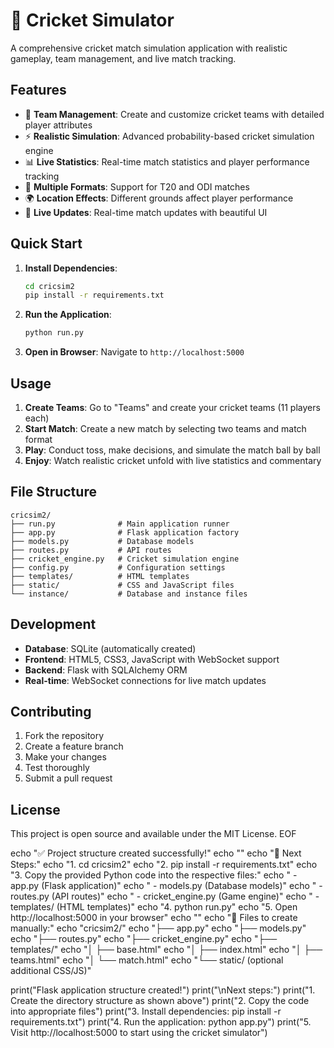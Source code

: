 # 🏏 Cricket Simulator

A comprehensive cricket match simulation application with realistic gameplay, team management, and live match tracking.

## Features

- 👥 **Team Management**: Create and customize cricket teams with detailed player attributes
- ⚡ **Realistic Simulation**: Advanced probability-based cricket simulation engine
- 📊 **Live Statistics**: Real-time match statistics and player performance tracking
- 🎯 **Multiple Formats**: Support for T20 and ODI matches
- 🌍 **Location Effects**: Different grounds affect player performance
- 📱 **Live Updates**: Real-time match updates with beautiful UI

## Quick Start

1. **Install Dependencies**:
   ```bash
   cd cricsim2
   pip install -r requirements.txt
   ```

2. **Run the Application**:
   ```bash
   python run.py
   ```

3. **Open in Browser**:
   Navigate to `http://localhost:5000`

## Usage

1. **Create Teams**: Go to "Teams" and create your cricket teams (11 players each)
2. **Start Match**: Create a new match by selecting two teams and match format
3. **Play**: Conduct toss, make decisions, and simulate the match ball by ball
4. **Enjoy**: Watch realistic cricket unfold with live statistics and commentary

## File Structure

```
cricsim2/
├── run.py              # Main application runner
├── app.py              # Flask application factory
├── models.py           # Database models
├── routes.py           # API routes
├── cricket_engine.py   # Cricket simulation engine
├── config.py           # Configuration settings
├── templates/          # HTML templates
├── static/             # CSS and JavaScript files
└── instance/           # Database and instance files
```


## Development

- **Database**: SQLite (automatically created)
- **Frontend**: HTML5, CSS3, JavaScript with WebSocket support
- **Backend**: Flask with SQLAlchemy ORM
- **Real-time**: WebSocket connections for live match updates

## Contributing

1. Fork the repository
2. Create a feature branch
3. Make your changes
4. Test thoroughly
5. Submit a pull request

## License

This project is open source and available under the MIT License.
EOF

echo "✅ Project structure created successfully!"
echo ""
echo "🏏 Next Steps:"
echo "1. cd cricsim2"
echo "2. pip install -r requirements.txt"
echo "3. Copy the provided Python code into the respective files:"
echo "   - app.py (Flask application)"
echo "   - models.py (Database models)"
echo "   - routes.py (API routes)"
echo "   - cricket_engine.py (Game engine)"
echo "   - templates/ (HTML templates)"
echo "4. python run.py"
echo "5. Open http://localhost:5000 in your browser"
echo ""
echo "📁 Files to create manually:"
echo "cricsim2/"
echo "├── app.py"
echo "├── models.py" 
echo "├── routes.py"
echo "├── cricket_engine.py"
echo "├── templates/"
echo "│   ├── base.html"
echo "│   ├── index.html"
echo "│   ├── teams.html"
echo "│   └── match.html"
echo "└── static/ (optional additional CSS/JS)"


print("Flask application structure created!")
print("\\nNext steps:")
print("1. Create the directory structure as shown above")
print("2. Copy the code into appropriate files")
print("3. Install dependencies: pip install -r requirements.txt")
print("4. Run the application: python app.py")
print("5. Visit http://localhost:5000 to start using the cricket simulator")
